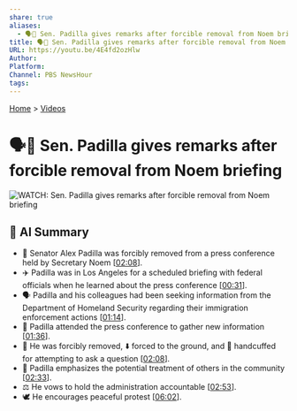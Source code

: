 ```yaml
---
share: true
aliases:
  - 🗣️🚪 Sen. Padilla gives remarks after forcible removal from Noem briefing
title: 🗣️🚪 Sen. Padilla gives remarks after forcible removal from Noem briefing
URL: https://youtu.be/4E4fd2ozHlw
Author: 
Platform: 
Channel: PBS NewsHour
tags: 
---
```

[Home](../index.md) > [Videos](./index.md)  
# 🗣️🚪 Sen. Padilla gives remarks after forcible removal from Noem briefing  
![WATCH: Sen. Padilla gives remarks after forcible removal from Noem briefing](https://youtu.be/4E4fd2ozHlw)  
  
## 🤖 AI Summary  
  
* 📢 Senator Alex Padilla was forcibly removed from a press conference held by Secretary Noem \[[02:08](http://www.youtube.com/watch?v=4E4fd2ozHlw&t=128)\].  
* ✈️ Padilla was in Los Angeles for a scheduled briefing with federal officials when he learned about the press conference \[[00:31](http://www.youtube.com/watch?v=4E4fd2ozHlw&t=31)\].  
* 🗣️ Padilla and his colleagues had been seeking information from the Department of Homeland Security regarding their immigration enforcement actions \[[01:14](http://www.youtube.com/watch?v=4E4fd2ozHlw&t=74)\].  
* 📰 Padilla attended the press conference to gather new information \[[01:36](http://www.youtube.com/watch?v=4E4fd2ozHlw&t=96)\].  
* 👮 He was forcibly removed, ⬇️ forced to the ground, and 🔗 handcuffed for attempting to ask a question \[[02:08](http://www.youtube.com/watch?v=4E4fd2ozHlw&t=128)\].  
* 🤔 Padilla emphasizes the potential treatment of others in the community \[[02:33](http://www.youtube.com/watch?v=4E4fd2ozHlw&t=153)\].  
* ⚖️ He vows to hold the administration accountable \[[02:53](http://www.youtube.com/watch?v=4E4fd2ozHlw&t=173)\].  
* 🕊️ He encourages peaceful protest \[[06:02](http://www.youtube.com/watch?v=4E4fd2ozHlw&t=362)\].  
